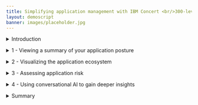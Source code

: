 ```yaml
---
title: Simplifying application management with IBM Concert <br/>300-level live demo
layout: demoscript
banner: images/placeholder.jpg
---
```


<span id="top"></span>

<details markdown="1">

<summary>Introduction</summary>

Placeholder

<br/>

</details>

<p/>

<details markdown="1">

<summary>1 - Viewing a summary of your application posture</summary>

<br/>

| **1.1** | **Placeholder** |
| :--- | :--- |
| **Narration** | Placeholder|
| **Action** &nbsp; 1.1.1 | Placeholder |

**[Go to top](#place1)**

<br/><br/>

</details>

<p/>

<details markdown="1">

<summary>2 - Visualizing the application ecosystem</summary>

<br/>

| **2.1** | **Placeholder** |
| :--- | :--- |
| **Narration** | Placeholder|
| **Action** &nbsp; 2.1.1 | Placeholder |

**[Go to top](#place1)**

<br/><br/>

</details>

<p/>

<details markdown="1">

<summary>3 - Assessing application risk</summary>

<br/>

| **3.1** | **Placeholder** |
| :--- | :--- |
| **Narration** | Placeholder|
| **Action** &nbsp; 3.1.1 | Placeholder |

**[Go to top](#place1)**

<br/><br/>

</details>

<p/>

<details markdown="1">

<summary>4 - Using conversational AI to gain deeper insights</summary>

<br/>

| **4.1** | **Placeholder** |
| :--- | :--- |
| **Narration** | Placeholder|
| **Action** &nbsp; 4.1.1 | Placeholder |

**[Go to top](#place1)**

<br/><br/>

</details>

<p/>

<details markdown="1">

<summary>Summary</summary>

Placeholder

**[Go to top](#place1)**

<br/><br/>

</details>